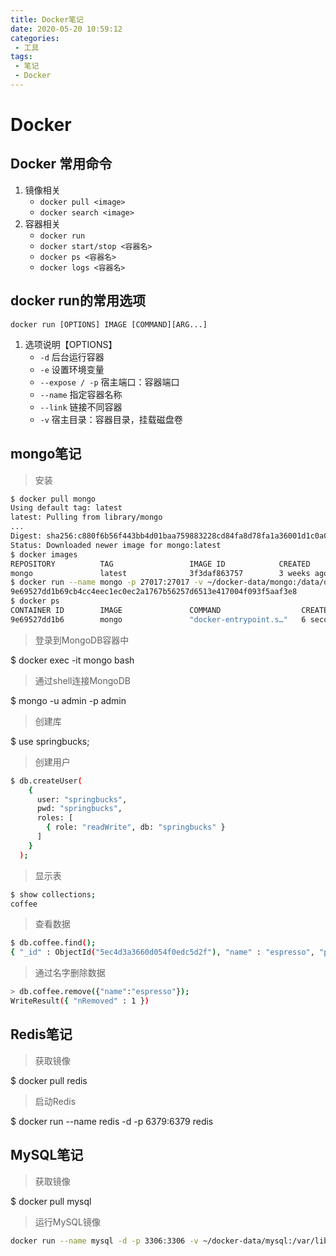 ```yaml
---
title: Docker笔记
date: 2020-05-20 10:59:12
categories:
 - 工具
tags:
 - 笔记
 - Docker
---
```


# Docker

## Docker 常用命令

1. 镜像相关
    * `docker pull <image>`
    * `docker search <image>`
2. 容器相关
    * `docker run`
    * `docker start/stop <容器名>`
    * `docker ps <容器名>`
    * `docker logs <容器名>`

## docker run的常用选项

``` shell
docker run [OPTIONS] IMAGE [COMMAND][ARG...]
```

1. 选项说明【OPTIONS】
    * `-d` 后台运行容器
    * `-e` 设置环境变量
    * `--expose / -p` 宿主端口：容器端口
    * `--name` 指定容器名称
    * `--link` 链接不同容器
    * `-v` 宿主目录：容器目录，挂载磁盘卷

## mongo笔记

> 安装

``` sh
$ docker pull mongo
Using default tag: latest
latest: Pulling from library/mongo
...
Digest: sha256:c880f6b56f443bb4d01baa759883228cd84fa8d78fa1a36001d1c0a0712b5a07
Status: Downloaded newer image for mongo:latest
$ docker images
REPOSITORY          TAG                 IMAGE ID            CREATED             SIZE
mongo               latest              3f3daf863757        3 weeks ago         388MB
$ docker run --name mongo -p 27017:27017 -v ~/docker-data/mongo:/data/db -e MONGO_INITDB_ROOT_USERNAME=admin -e MONGO_INITDB_ROOT_PASSWORD=admin -d mongo
9e69527dd1b69cb4cc4eec1ec0ec2a1767b56257d6513e417004f093f5aaf3e8
$ docker ps
CONTAINER ID        IMAGE               COMMAND                  CREATED             STATUS              PORTS                      NAMES
9e69527dd1b6        mongo               "docker-entrypoint.s…"   6 seconds ago       Up 5 seconds        0.0.0.0:27017->27017/tcp   mongo
```

> 登录到MongoDB容器中

$ docker exec -it mongo bash

> 通过shell连接MongoDB

$ mongo -u admin -p admin

> 创建库

$ use springbucks;

> 创建用户

``` sh
$ db.createUser(
    {
      user: "springbucks",
      pwd: "springbucks",
      roles: [
        { role: "readWrite", db: "springbucks" }
      ]
    }
  );
```

> 显示表

``` sh
$ show collections;
coffee
```

> 查看数据

``` sh
$ db.coffee.find();
{ "_id" : ObjectId("5ec4d3a3660d054f0edc5d2f"), "name" : "espresso", "price" : { "money" : { "currency" : { "code" : "CNY", "numericCode" : 156, "decimalPlaces" : 2 }, "amount" : "20.00" } }, "createTime" : ISODate("2020-05-20T06:52:19.557Z"), "updateTime" : ISODate("2020-05-20T06:52:19.557Z"), "_class" : "geektime.spring.data.mongodemo.model.Coffee" }
```

> 通过名字删除数据

``` sh
> db.coffee.remove({"name":"espresso"});
WriteResult({ "nRemoved" : 1 })
```

## Redis笔记

> 获取镜像

$ docker pull redis

> 启动Redis

$ docker run --name redis -d -p 6379:6379 redis

## MySQL笔记

> 获取镜像

$ docker pull mysql

> 运行MySQL镜像

``` sh
docker run --name mysql -d -p 3306:3306 -v ~/docker-data/mysql:/var/lib/mysql -e MYSQL_ROOT_PASSWORD=root_password mysql
```
